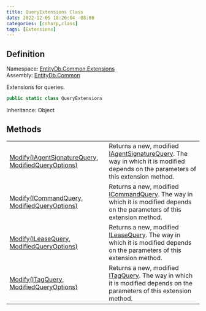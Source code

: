 ```yaml
---
title: QueryExtensions Class
date: 2022-12-05 18:26:04 -08:00
categories: [csharp,class]
tags: [Extensions]
---
```


## Definition
Namespace: <a href='/posts/csharp.namespace.entitydb.common.extensions/'>EntityDb.Common.Extensions</a><br />
Assembly: <a href='/posts/csharp.assembly.entitydb.common/'>EntityDb.Common</a><br />

Extensions for queries.

```cs
public static class QueryExtensions
```
Inheritance: Object
## Methods
<table><tr><td><!--/posts/csharp.notimplemented.entitydb.common.extensions.queryextensions.modify/--><a href='#'>Modify(IAgentSignatureQuery, ModifiedQueryOptions)</a></td><td>
Returns a new, modified <a href='/posts/csharp.interface.entitydb.abstractions.queries.iagentsignaturequery/'>IAgentSignatureQuery</a>. The way in which it is modified depends on the
parameters of
this extension method.
</td></tr><tr><td><!--/posts/csharp.notimplemented.entitydb.common.extensions.queryextensions.modify/--><a href='#'>Modify(ICommandQuery, ModifiedQueryOptions)</a></td><td>
Returns a new, modified <a href='/posts/csharp.interface.entitydb.abstractions.queries.icommandquery/'>ICommandQuery</a>. The way in which it is modified depends on the parameters of
this extension method.
</td></tr><tr><td><!--/posts/csharp.notimplemented.entitydb.common.extensions.queryextensions.modify/--><a href='#'>Modify(ILeaseQuery, ModifiedQueryOptions)</a></td><td>
Returns a new, modified <a href='/posts/csharp.interface.entitydb.abstractions.queries.ileasequery/'>ILeaseQuery</a>. The way in which it is modified depends on the parameters of
this extension method.
</td></tr><tr><td><!--/posts/csharp.notimplemented.entitydb.common.extensions.queryextensions.modify/--><a href='#'>Modify(ITagQuery, ModifiedQueryOptions)</a></td><td>
Returns a new, modified <a href='/posts/csharp.interface.entitydb.abstractions.queries.itagquery/'>ITagQuery</a>. The way in which it is modified depends on the parameters of this
extension method.
</td></tr></table>
